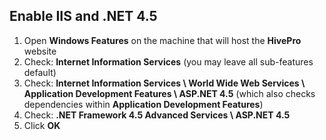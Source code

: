 ## Enable IIS and .NET 4.5
1. Open **Windows Features** on the machine that will host the **HivePro** website
1. Check: **Internet Information Services** (you may leave all sub-features default)
1. Check: **Internet Information Services \ World Wide Web Services \ Application Development Features \ ASP.NET 4.5** (which also checks dependencies within **Application Development Features**)
1. Check: **.NET Framework 4.5 Advanced Services \ ASP.NET 4.5**
1. Click **OK**
